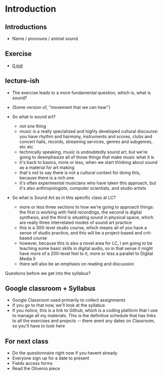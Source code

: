 # Introduction


## Introductions
- Name / pronouns / animal sound

## Exercise
- [0.md](../exercises/0.md)

## lecture-ish
- The exercise leads to a more fundamental question, which is, what is sound?
- (Some version of, "movement that we can hear")

- So what is sound art?
    - not one thing
    - _music_ is a really specialized and highly developed cultural discourse: you have rhythm and harmony, instruments and scores, clubs and concert halls, records, streaming services, genres and subgenres, etc etc
    - technically speaking, music is undoubtedly sound art, but we're going to deemphasize all of those things that make music what it is
    - it's back to basics, more or less, when we start thinking about sound as a material for art making
    - that's not to say there is not a cultural context for doing this, because there is a rich one
    - it's often experimental musicians who have taken this approach, but it's also anthropologists, computer scientists, and studio artists

- So what is Sound Art as in this specific class at LC?
    - more or less three sections to how we're going to approach things: the first is working with field recordings, the second is digital synthesis, and the third is situating sound in physical space, which are really three interrelated modes of sound art practice
    - this is a 300-level studio course, which means all of you have a sense of studio practice, and this will be a project-based and crit-based course
    - however, because this is also a novel area for LC, I am going to be teaching some basic skills in digital audio, so in that sense it might have more of a 200-level feel to it, more or less a parallel to Digital Media II
    - there will also be an emphasis on reading and discussion

Questions before we get into the syllabus?


## Google classroom + Syllabus
- Google Classroom used primarily to collect assignments
- If you go to that now, we'll look at the syllabus
- If you notice, this is a link to Github, which is a coding platform that I use to manage all my materials. This is the definitive schedule that has links to all the exercises and projects -- there arent any dates on Classroom, so you'll have to look here


## For next class
- Do the questionnaire right now if you havent already
- Everyone sign up for a date to present
- Fields access forms
- Read the Oliveros piece
